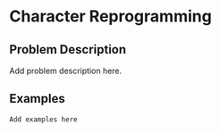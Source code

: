 # Character Reprogramming

## Problem Description

Add problem description here.

## Examples

```
Add examples here
```
